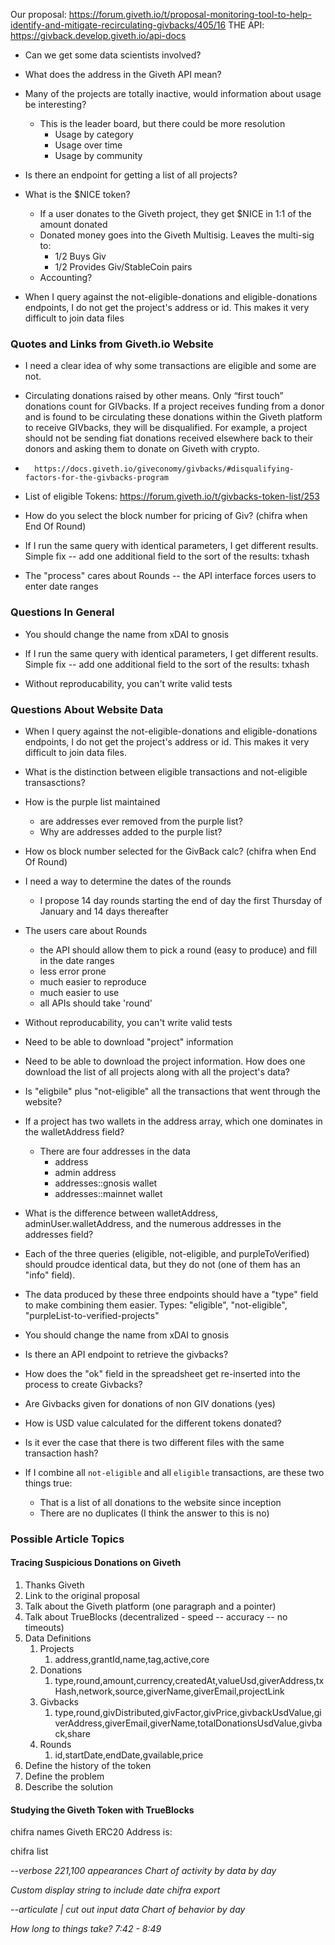 Our proposal: https://forum.giveth.io/t/proposal-monitoring-tool-to-help-identify-and-mitigate-recirculating-givbacks/405/16
THE API: https://givback.develop.giveth.io/api-docs

- Can we get some data scientists involved?

- What does the address in the Giveth API mean?

- Many of the projects are totally inactive, would information about usage be interesting?
    - This is the leader board, but there could be more resolution
        - Usage by category
        - Usage over time
        - Usage by community

- Is there an endpoint for getting a list of all projects?

- What is the $NICE token?
    - If a user donates to the Giveth project, they get $NICE in 1:1 of the amount donated
    - Donated money goes into the Giveth Multisig. Leaves the multi-sig to:
        - 1/2 Buys Giv
        - 1/2 Provides Giv/StableCoin pairs
    - Accounting?        

- When I query against the not-eligible-donations and eligible-donations endpoints, I do not get the project's address or id. This makes it very difficult to join data files

### Quotes and Links from Giveth.io Website

- I need a clear idea of why some transactions are eligible and some are not.

- Circulating donations raised by other means. Only “first touch” donations count for GIVbacks. If a project receives funding from a donor and is found to be circulating these donations within the Giveth platform to receive GIVbacks, they will be disqualified. For example, a project should not be sending fiat donations received elsewhere back to their donors and asking them to donate on Giveth with crypto.
-       https://docs.giveth.io/giveconomy/givbacks/#disqualifying-factors-for-the-givbacks-program

- List of eligible Tokens: https://forum.giveth.io/t/givbacks-token-list/253

- How do you select the block number for pricing of Giv? (chifra when End Of Round)

- If I run the same query with identical parameters, I get different results. Simple fix -- add one additional field to the sort of the results: txhash

- The "process" cares about Rounds -- the API interface forces users to enter date ranges
### Questions In General

- You should change the name from xDAI to gnosis

- If I run the same query with identical parameters, I get different results. Simple fix -- add one additional field to the sort of the results: txhash

- Without reproducability, you can't write valid tests

### Questions About Website Data

- When I query against the not-eligible-donations and eligible-donations endpoints, I do not get the project's address or id. This makes it very difficult to join data files.

- What is the distinction between eligible transactions and not-eligible transasctions?

- How is the purple list maintained 
  - are addresses ever removed from the purple list?
  - Why are addresses added to the purple list?

- How os block number selected for the GivBack calc? (chifra when End Of Round)

- I need a way to determine the dates of the rounds
  - I propose 14 day rounds starting the end of day the first Thursday of January and 14 days thereafter

- The users care about Rounds
  - the API should allow them to pick a round (easy to produce) and fill in the date ranges 
  - less error prone
  - much easier to reproduce
  - much easier to use
  - all APIs should take 'round'

- Without reproducability, you can't write valid tests

- Need to be able to download "project" information
- Need to be able to download the project information. How does one download the list of all projects along with all the project's data?

- Is "eligbile" plus "not-eligible" all the transactions that went through the website?

- If a project has two wallets in the address array, which one dominates in the walletAddress field?
    - There are four addresses in the data
        - address
        - admin address
        - addresses::gnosis wallet
        - addresses::mainnet wallet

- What is the difference between walletAddress, adminUser.walletAddress, and the numerous addresses in the addresses field?

- Each of the three queries (eligible, not-eligible, and purpleToVerified) should proudce identical data, but they do not (one of them has an "info" field). 

- The data produced by these three endpoints should have a "type" field to make combining them easier. Types: "eligible", "not-eligible", "purpleList-to-verified-projects"

- You should change the name from xDAI to gnosis

- Is there an API endpoint to retrieve the givbacks?

- How does the "ok" field in the spreadsheet get re-inserted into the process to create Givbacks?

- Are Givbacks given for donations of non GIV donations (yes)

- How is USD value calculated for the different tokens donated?
- Is it ever the case that there is two different files with the same transaction hash?

- If I combine all `not-eligible` and all `eligible` transactions, are these two things true:
  - That is a list of all donations to the website since inception
  - There are no duplicates (I think the answer to this is no)

### Possible Article Topics

#### Tracing Suspicious Donations on Giveth

1. Thanks Giveth
2. Link to the original proposal
3. Talk about the Giveth platform (one paragraph and a pointer)
4. Talk about TrueBlocks (decentralized - speed -- accuracy -- no timeouts)
5. Data Definitions
   1. Projects
      1. address,grantId,name,tag,active,core
   2. Donations
      1. type,round,amount,currency,createdAt,valueUsd,giverAddress,txHash,network,source,giverName,giverEmail,projectLink
   3. Givbacks
      1. type,round,givDistributed,givFactor,givPrice,givbackUsdValue,giverAddress,giverEmail,giverName,totalDonationsUsdValue,givback,share
   4. Rounds
      1. id,startDate,endDate,gvailable,price
6. Define the history of the token
7. Define the problem
8. Describe the solution

#### Studying the Giveth Token with TrueBlocks

chifra names Giveth ERC20
Address is:

chifra list <address> --verbose 221,100 appearances
Chart of activity by data by day

Custom display string to include date
chifra export <address> --articulate | cut out input data
Chart of behavior by day

How long to things take? 7:42 - 8:49